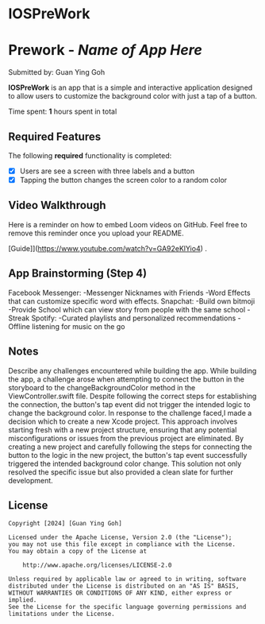 # IOSPreWork
# Prework - *Name of App Here*

Submitted by: Guan Ying Goh

**IOSPreWork** is an app that is a simple and interactive application designed to allow users to customize the background color with just a tap of a button.

Time spent: **1** hours spent in total

## Required Features

The following **required** functionality is completed:

- [x] Users are see a screen with three labels and a button
- [x] Tapping the button changes the screen color to a random color
 
## Video Walkthrough

Here is a reminder on how to embed Loom videos on GitHub. Feel free to remove this reminder once you upload your README. 

[Guide]](https://www.youtube.com/watch?v=GA92eKlYio4) .

## App Brainstorming (Step 4)
Facebook Messenger:
-Messenger Nicknames with Friends 
-Word Effects that can customize specific word with effects.
Snapchat:
-Build own bitmoji
-Provide School which can view story from people with the same school
-Streak
Spotify:
-Curated playlists and personalized recommendations
-Offline listening for music on the go

## Notes

Describe any challenges encountered while building the app.
While building the app, a challenge arose when attempting to connect the button in the storyboard to the changeBackgroundColor method in the ViewController.swift file. Despite following the correct steps for establishing the connection, the button's tap event did not trigger the intended logic to change the background color.
In response to the challenge faced,I made a decision which to create a new Xcode project. This approach involves starting fresh with a new project structure, ensuring that any potential misconfigurations or issues from the previous project are eliminated.
By creating a new project and carefully following the steps for connecting the button to the logic in the new project, the button's tap event successfully triggered the intended background color change. This solution not only resolved the specific issue but also provided a clean slate for further development.

## License

    Copyright [2024] [Guan Ying Goh]

    Licensed under the Apache License, Version 2.0 (the "License");
    you may not use this file except in compliance with the License.
    You may obtain a copy of the License at

        http://www.apache.org/licenses/LICENSE-2.0

    Unless required by applicable law or agreed to in writing, software
    distributed under the License is distributed on an "AS IS" BASIS,
    WITHOUT WARRANTIES OR CONDITIONS OF ANY KIND, either express or implied.
    See the License for the specific language governing permissions and
    limitations under the License.
